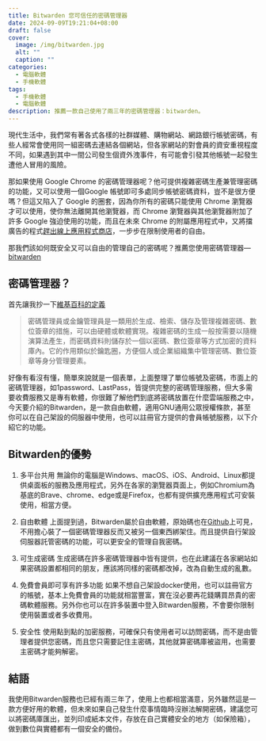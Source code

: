 ```yaml
---
title: Bitwarden 您可信任的密碼管理器
date: 2024-09-09T19:21:04+08:00
draft: false
cover:
  image: /img/bitwarden.jpg
  alt: ""
  caption: ""
categories:
  - 電腦軟體
  - 手機軟體
tags:
  - 手機軟體
  - 電腦軟體
description: 推薦一款自己使用了兩三年的密碼管理器：bitwarden。
---
```


現代生活中，我們常有著各式各樣的社群媒體、購物網站、網路銀行帳號密碼，有些人經常會使用同一組密碼去連結各個網站，但各家網站的對會員的資安重視程度不同，如果遇到其中一間公司發生個資外洩事件，有可能會引發其他帳號一起發生遭他人冒用的風險。

那如果使用 Google Chrome 的密碼管理器呢？他可提供複雜密碼生產兼管理密碼的功能，又可以使用一個Google 帳號即可多處同步帳號密碼資料，豈不是很方便嗎？但這又陷入了 Google 的圈套，因為你所有的密碼只能使用 Chrome 瀏覽器才可以使用，使你無法離開其他瀏覽器，而 Chrome 瀏覽器與其他瀏覽器附加了許多 Google 強迫使用的功能，而且在未來 Chrome 的附屬應用程式中，又將擋廣告的程式[趕出線上應用程式商店](https://chromewebstore.google.com/detail/ublock-origin/cjpalhdlnbpafiamejdnhcphjbkeiagm)，一步步在限制使用者的自由。

那我們該如何既安全又可以自由的管理自己的密碼呢？推薦您使用密碼管理器— [bitwarden](https://bitwarden.com/)

## 密碼管理器？

首先讓我抄一下[維基百科的定義](https://zh.wikipedia.org/wiki/%E5%AF%86%E7%A2%BC%E7%AE%A1%E7%90%86%E5%93%A1)

>密碼管理員或金鑰管理員是一類用於生成、檢索、儲存及管理複雜密碼、數位簽章的措施，可以由硬體或軟體實現。複雜密碼的生成一般按需要以隨機演算法產生，而密碼資料則儲存於一個以密碼、數位簽章等方式加密的資料庫內。它的作用類似於鑰匙圈，方便個人或企業組織集中管理密碼、數位簽章等身分管理要素。

好像有看沒有懂，簡單來說就是一個表單，上面整理了單位帳號及密碼，市面上的密碼管理器，如1password、LastPass，皆提供完整的密碼管理服務，但大多需要收費服務又是專有軟體，你很難了解他們到底將密碼放置在什麼雲端服務之中，今天要介紹的Bitwarden，是一款自由軟體，適用GNU通用公眾授權條款，甚至你可以在自己架設的伺服器中使用，也可以註冊官方提供的會員帳號服務，以下介紹它的功能。

## Bitwarden的優勢
1. 多平台共用
無論你的電腦是Windows、macOS、iOS、Android、Linux都提供桌面板的服務及應用程式，另外在各家的瀏覽器頁面上，例如Chromium為基底的Brave、chrome、edge或是Firefox，也都有提供擴充應用程式可安裝使用，相當方便。

2. 自由軟體
上面提到過，Bitwarden屬於自由軟體，原始碼也在[Github](https://github.com/bitwarden/server)上可見，不用擔心裝了一個密碼管理器反而又被另一個東西綁架住。而且提供自行架設伺服器託管密碼的功能，可以更安全的管理自我密碼。

3. 可生成密碼
生成密碼在許多密碼管理器中皆有提供，也在此建議在各家網站如果密碼設置都相同的朋友，應該將同樣的密碼都改掉，改為自動生成的亂數。

4. 免費會員即可享有許多功能
如果不想自己架設docker使用，也可以註冊官方的帳號，基本上免費會員的功能就相當豐富，實在沒必要再花錢購買昂貴的密碼軟體服務。另外你也可以在許多裝置中登入Bitwarden服務，不會要你限制使用裝置或者多收費用。

5. 安全性
使用點到點的加密服務，可確保只有使用者可以訪問密碼，而不是由管理者提供您密碼，而且您只需要記住主密碼，其他就算密碼庫被盜用，也需要主密碼才能夠解密。

## 結語

我使用Bitwarden服務也已經有兩三年了，使用上也都相當滿意，另外雖然這是一款方便好用的軟體，但未來如果自己發生什麼事情臨時沒辦法解開密碼，建議您可以將密碼庫匯出，並列印成紙本文件，存放在自己實體安全的地方（如保險箱），做到數位與實體都有一個安全的備份。
